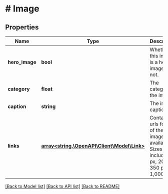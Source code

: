 # # Image

## Properties

Name | Type | Description | Notes
------------ | ------------- | ------------- | -------------
**hero_image** | **bool** | Whether this image is a hero image or not. | [optional]
**category** | **float** | The category of the image. | [optional]
**caption** | **string** | The image caption. | [optional]
**links** | [**array<string,\OpenAPI\Client\Model\Link>**](Link.md) | Contains urls for all of the image sizes available. Sizes may include: 70 px, 200px, 350 px, and 1,000 px | [optional]

[[Back to Model list]](../../README.md#models) [[Back to API list]](../../README.md#endpoints) [[Back to README]](../../README.md)
